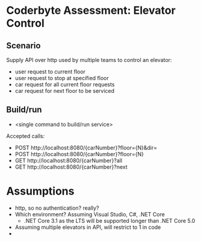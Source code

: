# Coderbyte Assessment: Elevator Control

## Scenario

Supply API over http used by multiple teams to control an elevator:

- user request to current floor
- user request to stop at specified floor
- car request for all current floor requests
- car request for next floor to be serviced

## Build/run

- <single command to build/run service>

Accepted calls:
- POST http://localhost:8080/{carNumber}?floor={N}&dir=
- POST http://localhost:8080/{carNumber}?floor={N}
- GET http://localhost:8080/{carNumber}?all
- GET http://localhost:8080/{carNumber}?next

# Assumptions

- http, so no authentication? really?
- Which environment? Assuming Visual Studio, C#, .NET Core
    - .NET Core 3.1 as the LTS will be supported longer than .NET Core 5.0
- Assuming multiple elevators in API, will restrict to 1 in code
- 

## 